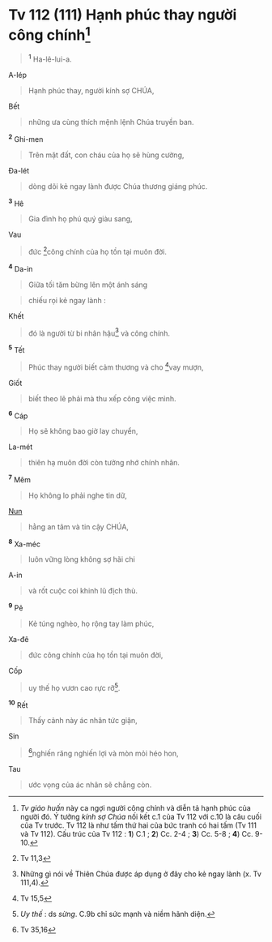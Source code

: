 # Tv 112 (111) Hạnh phúc thay người công chính[^1]

> <sup><b>1</b></sup> Ha-lê-lui-a.
>

A-lép


> Hạnh phúc thay, người kính sợ CHÚA,
>

Bết


> những ưa cùng thích mệnh lệnh Chúa truyền ban.
>

<sup><b>2</b></sup> Ghi-men


> Trên mặt đất, con cháu của họ sẽ hùng cường,
>

Đa-lét


> dòng dõi kẻ ngay lành được Chúa thương giáng phúc.
>

<sup><b>3</b></sup> Hê


> Gia đình họ phú quý giàu sang,
>

Vau


> đức [^1*]công chính của họ tồn tại muôn đời.
>

<sup><b>4</b></sup> Da-in


> Giữa tối tăm bừng lên một ánh sáng
>


> chiếu rọi kẻ ngay lành :
>

Khết


> đó là người từ bi nhân hậu[^2] và công chính.
>

<sup><b>5</b></sup> Tết


> Phúc thay người biết cảm thương và cho [^2*]vay mượn,
>

Giốt


> biết theo lẽ phải mà thu xếp công việc mình.
>

<sup><b>6</b></sup> Cáp


> Họ sẽ không bao giờ lay chuyển,
>

La-mét


> thiên hạ muôn đời còn tưởng nhớ chính nhân.
>

<sup><b>7</b></sup> Mêm


> Họ không lo phải nghe tin dữ,
>

[Nun]()


> hằng an tâm và tin cậy CHÚA,
>

<sup><b>8</b></sup> Xa-méc


> luôn vững lòng không sợ hãi chi
>

A-in


> và rốt cuộc coi khinh lũ địch thù.
>

<sup><b>9</b></sup> Pê


> Kẻ túng nghèo, họ rộng tay làm phúc,
>

Xa-đê


> đức công chính của họ tồn tại muôn đời,
>

Cốp


> uy thế họ vươn cao rực rỡ[^3].
>

<sup><b>10</b></sup> Rết


> Thấy cảnh này ác nhân tức giận,
>

Sin


> [^3*]nghiến răng nghiến lợi và mòn mỏi héo hon,
>

Tau


> ước vọng của ác nhân sẽ chẳng còn.
>

[^1]: *Tv giáo huấn* này ca ngợi người công chính và diễn tả hạnh phúc của người đó. Ý tưởng *kính sợ Chúa* nối kết c.1 của Tv 112 với c.10 là câu cuối của Tv trước. Tv 112 là như tấm thứ hai của bức tranh có hai tấm (Tv 111 và Tv 112). Cấu trúc của Tv 112 : **1**) C.1 ; **2**) Cc. 2-4 ; **3**) Cc. 5-8 ; **4**) Cc. 9-10.
[^2]: Những gì nói về Thiên Chúa được áp dụng ở đây cho kẻ ngay lành (x. Tv 111,4).
[^3]: *Uy thế* : ds *sừng*. C.9b chỉ sức mạnh và niềm hãnh diện.
[^1*]: Tv 11,3
[^2*]: Tv 15,5
[^3*]: Tv 35,16